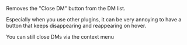 Removes the "Close DM" button from the DM list.

Especially when you use other plugins, it can be very annoying to have a button that keeps disappearing and reappearing on hover.

You can still close DMs via the context menu
